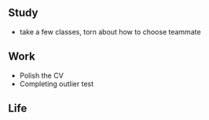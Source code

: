 ## Study
- take a few classes, torn about how to choose teammate

## Work
- Polish the CV 
- Completing outlier test

## Life
